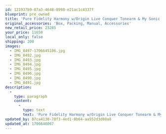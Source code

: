 ```yaml
---
id: 121937b9-07a3-4648-8998-e21ac1c4337f
blueprint: pre_owned
title: 'Pure Fidelity Harmony w/Origin Live Conquer Tonearm & My Sonic Labs Signature Gold'
original_accessories: 'Box, Packing, Manual, Accessories'
new_retail_price: 23285
your_price: 11650
local_only: false
shipping: 200
images:
  - IMG_8497-1706645106.jpg
  - IMG_8492.jpg
  - IMG_8493.jpg
  - IMG_8494.jpg
  - IMG_8495.jpg
  - IMG_8496.jpg
  - IMG_8490.jpg
  - IMG_8491.jpg
description:
  -
    type: paragraph
    content:
      -
        type: text
        text: 'Pure Fidelity Harmony w/Origin Live Conquer Tonearm & My Sonic Labs Signature Gold cartridge. Table is walnut finish and tonearm includes DIN connection on arm-base as well as optional silver hybrid 2 internal wiring and silver hybrid 2 external cables. Package sold as new for $23,285.00 and everything is in like-new condition. '
updated_by: 87ca4130-78f3-4ed1-8b64-aa552d3d08a8
updated_at: 1706646067
---
```

